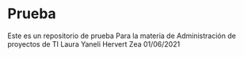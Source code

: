 # Prueba
Este es un repositorio de prueba
Para la materia de Administración de proyectos de TI
Laura Yaneli Hervert Zea 01/06/2021

